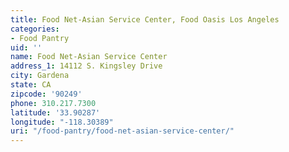 ```yaml
---
title: Food Net-Asian Service Center, Food Oasis Los Angeles
categories:
- Food Pantry
uid: ''
name: Food Net-Asian Service Center
address_1: 14112 S. Kingsley Drive
city: Gardena
state: CA
zipcode: '90249'
phone: 310.217.7300
latitude: '33.90287'
longitude: "-118.30389"
uri: "/food-pantry/food-net-asian-service-center/"
---
```


